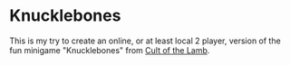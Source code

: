 # Knucklebones
This is my try to create an online, or at least local 2 player, version of the fun minigame "Knucklebones" from [Cult of the Lamb](https://store.steampowered.com/app/1313140/Cult_of_the_Lamb/).
